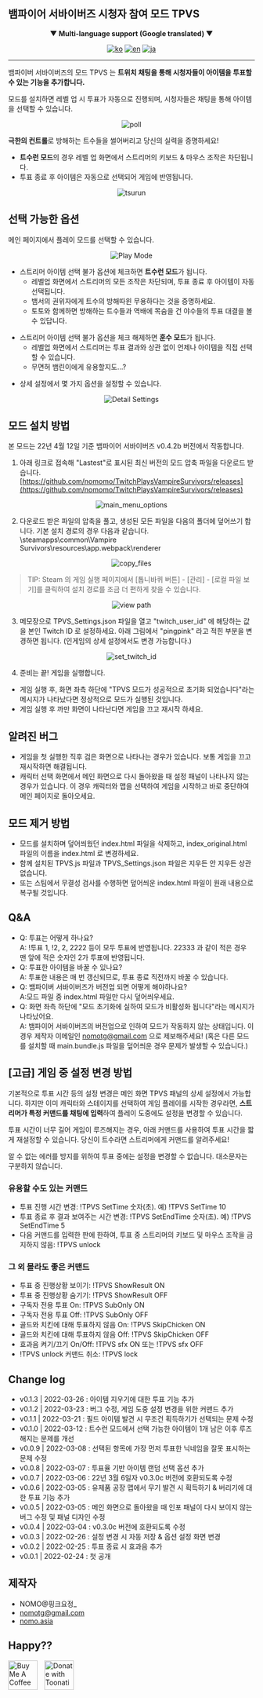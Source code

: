 ## 뱀파이어 서바이버즈 시청자 참여 모드 TPVS

<div align="center">
    
**▼ Multi-language support (Google translated) ▼**

[![ko](https://img.shields.io/badge/lang-ko--kr-green.svg)](https://github.com/nomomo/TwitchPlaysVampireSurvivors/blob/main/README.md)
[![en](https://img.shields.io/badge/lang-en-red.svg)](https://github.com/nomomo/TwitchPlaysVampireSurvivors/blob/main/README.en.md)
[![ja](https://img.shields.io/badge/lang-ja-blue.svg)](https://github.com/nomomo/TwitchPlaysVampireSurvivors/blob/main/README.ja.md)

</div>

    
---

뱀파이버 서바이버즈의 모드 TPVS 는 **트위치 채팅을 통해 시청자들이 아이템을 투표할 수 있는 기능을 추가합니다.**

모드를 설치하면 레벨 업 시 투표가 자동으로 진행되며, 시청자들은 채팅을 통해 아이템을 선택할 수 있습니다.

<div align="center">
    
![poll](https://raw.githubusercontent.com/nomomo/TwitchPlaysVampireSurvivors/main/images/1_poll.png)

</div>
    
**극한의 컨트롤**로 방해하는 트수들을 썰어버리고 당신의 실력을 증명하세요!

- **트수런 모드**의 경우 레벨 업 화면에서 스트리머의 키보드 & 마우스 조작은 차단됩니다.
- 투표 종료 후 아이템은 자동으로 선택되어 게임에 반영됩니다.

<div align="center">
    
![tsurun](https://raw.githubusercontent.com/nomomo/TwitchPlaysVampireSurvivors/main/images/2_tsr.png)
   
</div>

## 선택 가능한 옵션 

메인 페이지에서 플레이 모드를 선택할 수 있습니다.

<div align="center">
    
![Play Mode](https://raw.githubusercontent.com/nomomo/TwitchPlaysVampireSurvivors/main/images/mode.png)
    
</div>

* 스트리머 아이템 선택 불가 옵션에 체크하면 **트수런 모드**가 됩니다. 
  * 레벨업 화면에서 스트리머의 모든 조작은 차단되며, 투표 종료 후 아이템이 자동 선택됩니다.
  * 뱀서의 권위자에게 트수의 방해따윈 무용하다는 것을 증명하세요.
  * 토토와 함께하면 방해하는 트수들과 역배에 목숨을 건 야수들의 투표 대결을 볼 수 있답니다.
- 스트리머 아이템 선택 불가 옵션을 체크 해제하면 **훈수 모드**가 됩니다.
  - 레벨업 화면에서 스트리머는 투표 결과와 상관 없이 언제나 아이템을 직접 선택할 수 있습니다.
  - 무면허 뱀린이에게 유용할지도...?
* 상세 설정에서 몇 가지 옵션을 설정할 수 있습니다.

<div align="center">
    
![Detail Settings](https://raw.githubusercontent.com/nomomo/TwitchPlaysVampireSurvivors/main/images/detailSettings.png)
    
</div>

## 모드 설치 방법

본 모드는 22년 4월 12일 기준 뱀파이어 서바이버즈 v0.4.2b 버전에서 작동합니다.

1. 아래 링크로 접속해 "Lastest"로 표시된 최신 버전의 모드 압축 파일을 다운로드 받습니다.
[https://github.com/nomomo/TwitchPlaysVampireSurvivors/releases](https://github.com/nomomo/TwitchPlaysVampireSurvivors/releases)

<div align="center">
    
![main_menu_options](https://raw.githubusercontent.com/nomomo/TwitchPlaysVampireSurvivors/main/images/5_download.png)

</div>
    
2. 다운로드 받은 파일의 압축을 풀고, 생성된 모든 파일을 다음의 폴더에 덮어쓰기 합니다. 기본 설치 경로의 경우 다음과 같습니다.<br />
\steamapps\common\Vampire Survivors\resources\app\.webpack\renderer<br />

<div align="center">
    
![copy_files](https://raw.githubusercontent.com/nomomo/TwitchPlaysVampireSurvivors/main/images/6_install.png)

</div>

> TIP: Steam 의 게임 실행 페이지에서 [톱니바퀴 버튼] - [관리] - [로컬 파일 보기]를 클릭하여 설치 경로를 조금 더 편하게 찾을 수 있습니다.

<div align="center">
    
![view path](https://raw.githubusercontent.com/nomomo/TwitchPlaysVampireSurvivors/main/images/view_localfile.png)

</div>
    
3. 메모장으로 TPVS_Settings.json 파일을 열고 "twitch_user_id" 에 해당하는 값을 본인 Twitch ID 로 설정하세요. 아래 그림에서 "pingpink" 라고 적힌 부분을 변경하면 됩니다. (인게임의 상세 설정에서도 변경 가능합니다.)

<div align="center">
    
![set_twitch_id](https://raw.githubusercontent.com/nomomo/TwitchPlaysVampireSurvivors/main/images/3_settings.png)

</div>
    
4. 준비는 끝! 게임을 실행합니다.
  - 게임 실행 후, 화면 좌측 하단에 "TPVS 모드가 성공적으로 초기화 되었습니다"라는 메시지가 나타났다면 정상적으로 모드가 실행된 것입니다.
  - 게임 실행 후 까만 화면이 나타난다면 게임을 끄고 재시작 하세요.

## 알려진 버그

- 게임을 첫 실행한 직후 검은 화면으로 나타나는 경우가 있습니다. 보통 게임을 끄고 재시작하면 해결됩니다.
- 캐릭터 선택 화면에서 메인 화면으로 다시 돌아왔을 때 설정 패널이 나타나지 않는 경우가 있습니다. 이 경우 캐릭터와 맵을 선택하여 게임을 시작하고 바로 중단하여 메인 페이지로 돌아오세요.

## 모드 제거 방법

- 모드를 설치하며 덮어씌웠던 index.html 파일을 삭제하고, index_original.html 파일의 이름을 index.html 로 변경하세요.
- 함께 설치된 TPVS.js 파일과 TPVS_Settings.json 파일은 지우든 안 지우든 상관 없습니다.
- 또는 스팀에서 무결성 검사를 수행하면 덮어씌운 index.html 파일이 원래 내용으로 복구될 것입니다.

## Q&A

- Q: 투표는 어떻게 하나요?<br />A: !투표 1, !2, 2, 2222 등이 모두 투표에 반영됩니다. 22333 과 같이 적은 경우 맨 앞에 적은 숫자인 2가 투표에 반영됩니다.
- Q: 투표한 아이템을 바꿀 수 있나요?<br />A: 투표한 내용은 매 번 갱신되므로, 투표 종료 직전까지 바꿀 수 있습니다.
- Q: 뱀파이버 서바이버즈가 버전업 되면 어떻게 해야하나요?<br />A:모드 파일 중 index.html 파일만 다시 덮어씌우세요.
- Q: 화면 좌측 하단에 "모드 초기화에 실하여 모드가 비활성화 됩니다"라는 메시지가 나타났어요.<br />A: 뱀파이어 서바이버즈의 버전업으로 인하여 모드가 작동하지 않는 상태입니다. 이 경우 제작자 이메일인 nomotg@gmail.com 으로 제보해주세요! (혹은 다른 모드를 설치할 때 main.bundle.js 파일을 덮어씌운 경우 문제가 발생할 수 있습니다.)

## [고급] 게임 중 설정 변경 방법

기본적으로 투표 시간 등의 설정 변경은 메인 화면 TPVS 패널의 상세 설정에서 가능합니다. 하지만 이미 캐릭터와 스테이지를 선택하여 게임 플레이를 시작한 경우라면, **스트리머가 특정 커맨드를 채팅에 입력**하여 플레이 도중에도 설정을 변경할 수 있습니다.

투표 시간이 너무 길어 게임이 루즈해지는 경우, 아래 커맨드를 사용하여 투표 시간을 짧게 재설정할 수 있습니다. 당신이 트수라면 스트리머에게 커맨드를 알려주세요!

알 수 없는 에러를 방지를 위하여 투표 중에는 설정을 변경할 수 없습니다. 대소문자는 구분하지 않습니다.

### 유용할 수도 있는 커맨드

- 투표 진행 시간 변경: !TPVS SetTime 숫자(초). 예) !TPVS SetTime 10
- 투표 종료 후 결과 보여주는 시간 변경: !TPVS SetEndTime 숫자(초). 예) !TPVS SetEndTime 5
- 다음 커맨드를 입력한 판에 한하여, 투표 중 스트리머의 키보드 및 마우스 조작을 금지하지 않음: !TPVS unlock

### 그 외 몰라도 좋은 커맨드

- 투표 중 진행상황 보이기: !TPVS ShowResult ON
- 투표 중 진행상황 숨기기: !TPVS ShowResult OFF
- 구독자 전용 투표 On: !TPVS SubOnly ON
- 구독자 전용 투표 Off: !TPVS SubOnly OFF
- 골드와 치킨에 대해 투표하지 않음 On: !TPVS SkipChicken ON
- 골드와 치킨에 대해 투표하지 않음 Off: !TPVS SkipChicken OFF
- 효과음 켜기/끄기 On/Off: !TPVS sfx ON 또는 !TPVS sfx OFF
- !TPVS unlock 커맨드 취소: !TPVS lock

## Change log

- v0.1.3 | 2022-03-26 : 아이템 지우기에 대한 투표 기능 추가
- v0.1.2 | 2022-03-23 : 버그 수정, 게임 도중 설정 변경을 위한 커맨드 추가
- v0.1.1 | 2022-03-21 : 필드 아이템 발견 시 무조건 획득하기가 선택되는 문제 수정
- v0.1.0 | 2022-03-12 : 트수런 모드에서 선택 가능한 아이템이 1개 남은 이후 루즈해지는 문제를 개선
- v0.0.9 | 2022-03-08 : 선택된 항목에 가장 먼저 투표한 닉네임을 잘못 표시하는 문제 수정
- v0.0.8 | 2022-03-07 : 투표율 기반 아이템 랜덤 선택 옵션 추가
- v0.0.7 | 2022-03-06 : 22년 3월 6일자 v0.3.0c 버전에 호환되도록 수정
- v0.0.6 | 2022-03-05 : 유제품 공장 맵에서 무기 발견 시 획득하기 & 버리기에 대한 투표 기능 추가
- v0.0.5 | 2022-03-05 : 메인 화면으로 돌아왔을 때 인포 패널이 다시 보이지 않는 버그 수정 및 패널 디자인 수정
- v0.0.4 | 2022-03-04 : v0.3.0c 버전에 호환되도록 수정
- v0.0.3 | 2022-02-26 : 설정 변경 시 자동 저장 & 옵션 설정 화면 변경
- v0.0.2 | 2022-02-25 : 투표 종료 시 효과음 추가
- v0.0.1 | 2022-02-24 : 첫 공개

## 제작자

- NOMO@핑크요정_
- nomotg@gmail.com
- [nomo.asia](https://nomo.asia)

## Happy??

<a href="https://www.buymeacoffee.com/nomomo" target="_blank"><img src="https://cdn.buymeacoffee.com/buttons/default-yellow.png" alt="Buy Me A Coffee" height="60"></a>　<a href="https://toon.at/donate/636947867320352181" target="_blank"><img src="https://raw.githubusercontent.com/nomomo/Addostream/master/assets/toonation_b11.gif" height="60" alt="Donate with Toonation" /></a>
